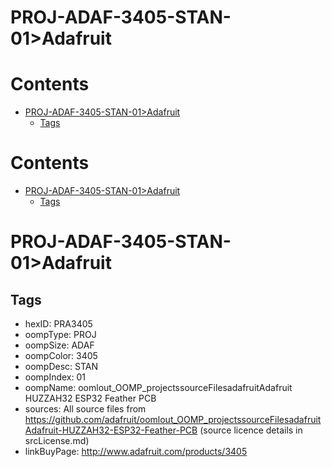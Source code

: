 
PROJ-ADAF-3405-STAN-01>Adafruit
===============================

Contents
========

* [PROJ-ADAF-3405-STAN-01>Adafruit](#proj-adaf-3405-stan-01adafruit)
	* [Tags](#tags)

Contents
========

* [PROJ-ADAF-3405-STAN-01>Adafruit](#proj-adaf-3405-stan-01adafruit)
	* [Tags](#tags)

# PROJ-ADAF-3405-STAN-01>Adafruit

## Tags

- hexID: PRA3405
- oompType: PROJ
- oompSize: ADAF
- oompColor: 3405
- oompDesc: STAN
- oompIndex: 01
- oompName: oomlout_OOMP_projectssourceFilesadafruitAdafruit HUZZAH32 ESP32 Feather PCB
- sources: All source files from https://github.com/adafruit/oomlout_OOMP_projectssourceFilesadafruitAdafruit-HUZZAH32-ESP32-Feather-PCB (source licence details in srcLicense.md)
- linkBuyPage: http://www.adafruit.com/products/3405
